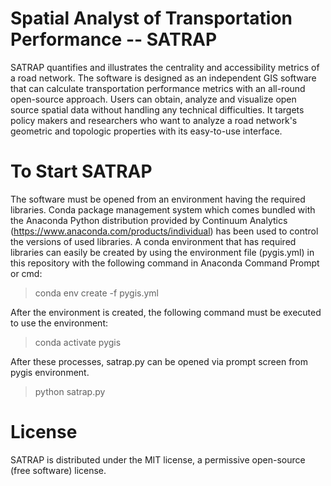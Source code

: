 # Spatial Analyst of Transportation Performance -- SATRAP

SATRAP quantifies and illustrates the centrality and accessibility metrics of a road network. The software is designed as an independent GIS software that can calculate transportation performance metrics with an all-round open-source approach. Users can obtain, analyze and visualize open source spatial data without handling any technical difficulties. It targets policy makers and researchers who want to analyze a road network's geometric and topologic properties with its easy-to-use interface.

# To Start SATRAP

The software must be opened from an environment having the required libraries. Conda package management system which comes bundled with the Anaconda Python distribution provided by Continuum Analytics (https://www.anaconda.com/products/individual) has been used to control the versions of used libraries. A conda environment that has required libraries can easily be created by using the environment file (pygis.yml) in this repository with the following command in Anaconda Command Prompt or cmd:

>conda env create -f pygis.yml

After the environment is created, the following command must be executed to use the environment:

>conda activate pygis

After these processes, satrap.py can be opened via prompt screen from pygis environment.

>python satrap.py

# License

SATRAP is distributed under the MIT license, a permissive open-source (free software) license.
